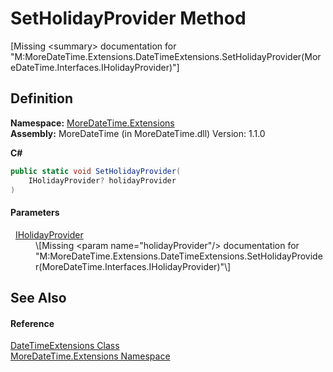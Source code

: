 # SetHolidayProvider Method


\[Missing &lt;summary&gt; documentation for "M:MoreDateTime.Extensions.DateTimeExtensions.SetHolidayProvider(MoreDateTime.Interfaces.IHolidayProvider)"\]



## Definition
**Namespace:** <a href="3139ad8c-443b-c9bf-71c7-2dc294c1d234">MoreDateTime.Extensions</a>  
**Assembly:** MoreDateTime (in MoreDateTime.dll) Version: 1.1.0

**C#**
``` C#
public static void SetHolidayProvider(
	IHolidayProvider? holidayProvider
)
```



#### Parameters
<dl><dt>  <a href="518a2411-ca58-e755-0ca3-e2eec05ba9d7">IHolidayProvider</a></dt><dd>\[Missing &lt;param name="holidayProvider"/&gt; documentation for "M:MoreDateTime.Extensions.DateTimeExtensions.SetHolidayProvider(MoreDateTime.Interfaces.IHolidayProvider)"\]</dd></dl>

## See Also


#### Reference
<a href="682bdb44-a4e9-d44e-48e8-a84d7e1f7167">DateTimeExtensions Class</a>  
<a href="3139ad8c-443b-c9bf-71c7-2dc294c1d234">MoreDateTime.Extensions Namespace</a>  
